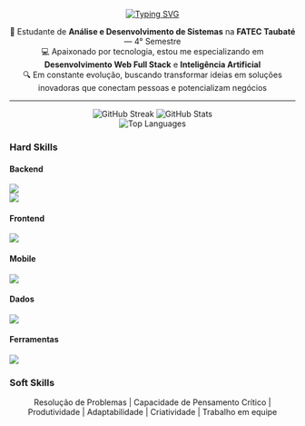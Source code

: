 <p align="center">
 <a href="https://git.io/typing-svg"><img src="https://readme-typing-svg.herokuapp.com?font=Fira+Code&duration=6000&pause=1000&center=true&vCenter=true&width=435&lines=Full+Stack+Developer;Data+Science" alt="Typing SVG" /></a>
</p>

<div align="center">
  🚀 Estudante de <strong>Análise e Desenvolvimento de Sistemas</strong> na <strong>FATEC Taubaté</strong> — 4° Semestre<br>
  💻 Apaixonado por tecnologia, estou me especializando em <strong>Desenvolvimento Web Full Stack</strong> e <strong>Inteligência Artificial</strong><br>
  🔍 Em constante evolução, buscando transformar ideias em soluções inovadoras que conectam pessoas e potencializam negócios
</div>


<hr/>

<div align="center">
  <img src="https://streak-stats.demolab.com?user=HugoBorrego&theme=dark&border_radius=10&count_private=true" alt="GitHub Streak" />
  <img src="https://github-readme-stats.vercel.app/api?username=HugoBorrego&show_icons=true&theme=dark&border_radius=10&count_private=true" alt="GitHub Stats" />
</div>
<div align="center">
  <img src="https://github-readme-stats.vercel.app/api/top-langs?username=HugoBorrego&layout=compact&theme=dark&border_radius=10&langs_count=8" alt="Top Languages" />
</div>

### Hard Skills
#### Backend
<div>
  <img src="https://skillicons.dev/icons?i=py,java,javascript,cs,cpp,c" /><br>
  <img src="https://skillicons.dev/icons?i=dotnet,spring,nodejs" /><br>
</div>

#### Frontend
<div>
  <img src="https://skillicons.dev/icons?i=html,css,javascript,react,vite,tailwind" />
</div>

#### Mobile
<div>
  <img src="https://skillicons.dev/icons?i=dart,flutter" /><br>
</div>

#### Dados
<div>
  <img src="https://skillicons.dev/icons?i=mysql,postgresql" /><br>
</div>

#### Ferramentas
<div>
  <img src="https://skillicons.dev/icons?i=vscode,idea,pycharm,figma,git,github" /><br>
</div>

### Soft Skills
<div align="center">
 Resolução de Problemas | Capacidade de Pensamento Crítico | Produtividade | Adaptabilidade | Criatividade | Trabalho em equipe
</div>

